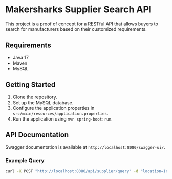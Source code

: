 # Makersharks Supplier Search API

This project is a proof of concept for a RESTful API that allows buyers to search for manufacturers based on their customized requirements.

## Requirements
- Java 17
- Maven
- MySQL

## Getting Started

1. Clone the repository.
2. Set up the MySQL database.
3. Configure the application properties in `src/main/resources/application.properties`.
4. Run the application using `mvn spring-boot:run`.

## API Documentation

Swagger documentation is available at `http://localhost:8080/swagger-ui/`.

### Example Query

```bash
curl -X POST "http://localhost:8080/api/supplier/query" -d "location=India&natureOfBusiness=SMALL_SCALE&manufacturingProcess=THREE_D_PRINTING&page=0&size=10"
